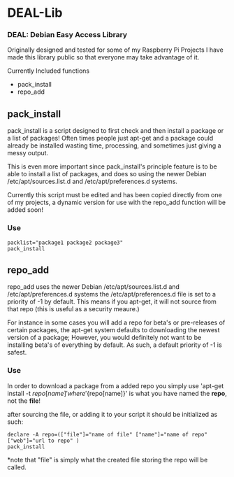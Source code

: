 DEAL-Lib
======
### DEAL: Debian Easy Access Library

Originally designed and tested for some of my Raspberry Pi Projects 
I have made this library public so that everyone may take advantage of it.

Currently Included functions
* pack_install
* repo_add


## pack_install
pack_install is a script designed to first check and then install a package or a list of packages!
Often times people just apt-get and a package could already be installed wasting time, processing,
and sometimes just giving a messy output. 

This is even more important since pack_install's principle feature is to be able to install a list of packages,
and does so using the newer Debian /etc/apt/sources.list.d and /etc/apt/preferences.d systems.

Currently this script must be edited and has been copied directly from one of my projects,
a dynamic version for use with the repo_add function will be added soon!

### Use

```
packlist="package1 package2 package3"
pack_install
```


## repo_add
repo_add uses the newer Debian /etc/apt/sources.list.d and /etc/apt/preferences.d systems
the /etc/apt/preferences.d file is set to a priority of -1 by default. 
This means if you apt-get, it will not source from that repo (this is useful as a security meaure.)

For instance in some cases you will add a repo for beta's or pre-releases of certain packages,
the apt-get system defaults to downloading the newest version of a package; However,
you would definitely not want to be installing beta's of everything by default. 
As such, a default priority of -1 is safest.

### Use

In order to download a package from a added repo you simply use 'apt-get install -t ${repo[name]}'
where '${repo[name]}' is what you have named the **repo**, not the **file**!

after sourcing the file, or adding it to your script it should be initialized as such:
```
declare -A repo=(["file"]="name of file" ["name"]="name of repo" ["web"]="url to repo" )
pack_install
```
*note that "file" is simply what the created file storing the repo will be called.
